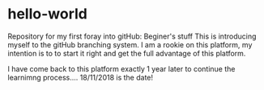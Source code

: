 # hello-world
Repository for my first foray into gitHub: Beginer's stuff
This is introducing myself to the gitHub branching system. I am a rookie on this platform, my intention is to to start it right and get the full advantage of this platform.

I have come back to this platform exactly 1 year later to continue the learnimng process.... 18/11/2018 is the date!
